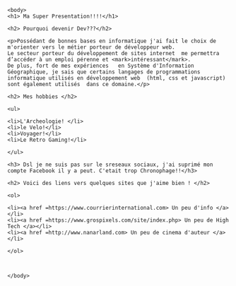 <!DOCTYPE html>
<html>
    <head>
        <meta charset="utf-8" />
        <title>Challenge Cefim</title>
    </head>

    <body>
    <h1> Ma Super Presentation!!!!</h1>
    
    <h2> Pourquoi devenir Dev???</h2>
    
    <p>Possédant de bonnes bases en informatique j'ai fait le choix de m'orienter vers le métier porteur de développeur web. 
    Le secteur porteur du développement de sites internet  me permettra d’accéder à un emploi pérenne et <mark>intéressant</mark>. 
    De plus, fort de mes expériences   en Système d'Information Géographique, je sais que certains langages de programmations 
    informatique utilisés en développement web  (html, css et javascript) sont également utilisés  dans ce domaine.</p>
    
    <h2> Mes hobbies </h2>
    
    <ul>
    
    <li>L'Archeologie! </li>
    <li>le Velo!</li>
    <li>Voyager!</li>
    <li>Le Retro Gaming!</li>
    
    </ul>
    
    <h3> Dsl je ne suis pas sur le sreseaux sociaux, j'ai suprimé mon compte Facebook il y a peut. C'etait trop Chronophage!!</h3>
    
    <h2> Voici des liens vers quelques sites que j'aime bien ! </h2>
    
    <ol>
    
    <li><a href =https://www.courrierinternational.com> Un peu d'info </a></li>
    <li><a href =https://www.grospixels.com/site/index.php> Un peu de High Tech </a></li>
    <li><a href =http://www.nanarland.com> Un peu de cinema d'auteur </a></li>
      
    </ol>
    
    
    
    </body>
</html>
    
    

